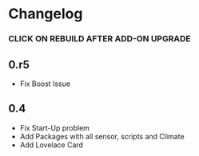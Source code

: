 # Changelog
### CLICK ON REBUILD AFTER ADD-ON UPGRADE

## 0.r5

- Fix Boost Issue

## 0.4

- Fix Start-Up problem
- Add Packages with all sensor, scripts and Climate
- Add Lovelace Card
